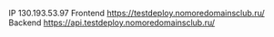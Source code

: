 IP  130.193.53.97
Frontend  https://testdeploy.nomoredomainsclub.ru/
Backend  https://api.testdeploy.nomoredomainsclub.ru/